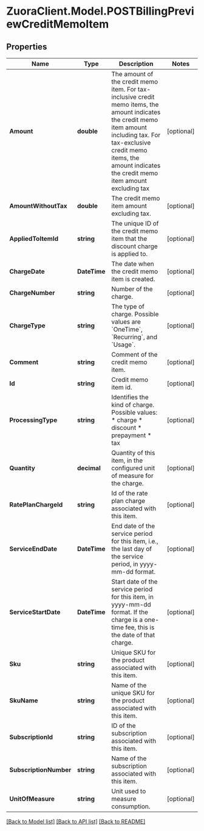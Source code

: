 # ZuoraClient.Model.POSTBillingPreviewCreditMemoItem

## Properties

Name | Type | Description | Notes
------------ | ------------- | ------------- | -------------
**Amount** | **double** | The amount of the credit memo item. For tax-inclusive credit memo items, the amount indicates the credit memo item amount including tax. For tax-exclusive credit memo items, the amount indicates the credit memo item amount excluding tax  | [optional] 
**AmountWithoutTax** | **double** | The credit memo item amount excluding tax.  | [optional] 
**AppliedToItemId** | **string** | The unique ID of the credit memo item that the discount charge is applied to.  | [optional] 
**ChargeDate** | **DateTime** | The date when the credit memo item is created.  | [optional] 
**ChargeNumber** | **string** | Number of the charge.  | [optional] 
**ChargeType** | **string** | The type of charge.   Possible values are &#x60;OneTime&#x60;, &#x60;Recurring&#x60;, and &#x60;Usage&#x60;.  | [optional] 
**Comment** | **string** | Comment of the credit memo item.  | [optional] 
**Id** | **string** | Credit memo item id.  | [optional] 
**ProcessingType** | **string** | Identifies the kind of charge.   Possible values: * charge * discount * prepayment * tax  | [optional] 
**Quantity** | **decimal** | Quantity of this item, in the configured unit of measure for the charge.  | [optional] 
**RatePlanChargeId** | **string** | Id of the rate plan charge associated with this item.  | [optional] 
**ServiceEndDate** | **DateTime** | End date of the service period for this item, i.e., the last day of the service period, in yyyy-mm-dd format.  | [optional] 
**ServiceStartDate** | **DateTime** | Start date of the service period for this item, in yyyy-mm-dd format. If the charge is a one-time fee, this is the date of that charge.  | [optional] 
**Sku** | **string** | Unique SKU for the product associated with this item.  | [optional] 
**SkuName** | **string** | Name of the unique SKU for the product associated with this item.  | [optional] 
**SubscriptionId** | **string** | ID of the subscription associated with this item.  | [optional] 
**SubscriptionNumber** | **string** | Name of the subscription associated with this item.  | [optional] 
**UnitOfMeasure** | **string** | Unit used to measure consumption.  | [optional] 

[[Back to Model list]](../README.md#documentation-for-models) [[Back to API list]](../README.md#documentation-for-api-endpoints) [[Back to README]](../README.md)


